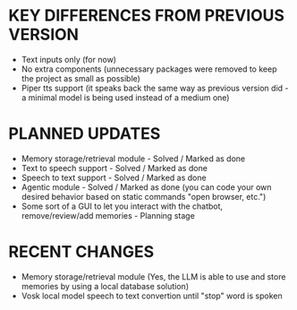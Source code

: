 # KEY DIFFERENCES FROM PREVIOUS VERSION

- Text inputs only (for now)
- No extra components (unnecessary packages were removed to keep the project as small as possible)
- Piper tts support (it speaks back the same way as previous version did - a minimal model is being used instead of a medium one)

# PLANNED UPDATES

- Memory storage/retrieval module - Solved / Marked as done
- Text to speech support - Solved / Marked as done
- Speech to text support - Solved / Marked as done
- Agentic module - Solved / Marked as done (you can code your own desired behavior based on static commands "open browser, etc.")
- Some sort of a GUI to let you interact with the chatbot, remove/review/add memories - Planning stage

# RECENT CHANGES

- Memory storage/retrieval module (Yes, the LLM is able to use and store memories by using a local database solution)
- Vosk local model speech to text convertion until "stop" word is spoken